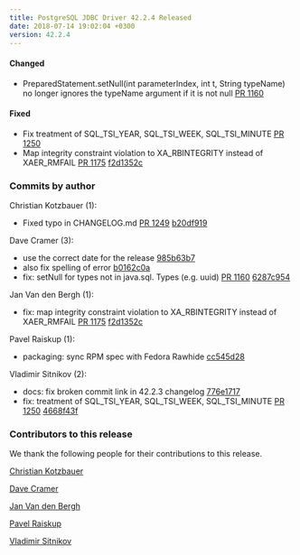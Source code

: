 ```yaml
---
title: PostgreSQL JDBC Driver 42.2.4 Released
date: 2018-07-14 19:02:04 +0300
version: 42.2.4
---
```


#### Changed

* PreparedStatement.setNull(int parameterIndex, int t, String typeName) no longer ignores the typeName
argument if it is not null [PR 1160](https://github.com/pgjdbc/pgjdbc/pull/1160)

#### Fixed

* Fix treatment of SQL\_TSI\_YEAR, SQL\_TSI\_WEEK, SQL\_TSI\_MINUTE [PR 1250](https://github.com/pgjdbc/pgjdbc/pull/1250)
* Map integrity constraint violation to XA\_RBINTEGRITY instead of XAER\_RMFAIL [PR 1175](https://github.com/pgjdbc/pgjdbc/pull/1175) [f2d1352c](https://github.com/pgjdbc/pgjdbc/commit/f2d1352c2b3ea98492beb6127cd6d95039a0b92f)

<!--more-->

### Commits by author

Christian Kotzbauer (1):

* Fixed typo in CHANGELOG.md [PR 1249](https://github.com/pgjdbc/pgjdbc/pull/1249) [b20df919](https://github.com/pgjdbc/pgjdbc/commit/b20df919a45435804b17f77da3a80aedd6675e15)

Dave Cramer (3):

* use the correct date for the release [985b63b7](https://github.com/pgjdbc/pgjdbc/commit/985b63b7228f3ef34159b68c1a4192c749994ef3)
* also fix spelling of error [b0162c0a](https://github.com/pgjdbc/pgjdbc/commit/b0162c0a44075586a666a9d431b2230e2568a973)
* fix: setNull for types not in java.sql. Types (e.g. uuid) [PR 1160](https://github.com/pgjdbc/pgjdbc/pull/1160) [6287c954](https://github.com/pgjdbc/pgjdbc/commit/6287c9547880b5cdfc596cf932354511a4e310cb)

Jan Van den Bergh (1):

* fix: map integrity constraint violation to XA\_RBINTEGRITY instead of XAER\_RMFAIL [PR 1175](https://github.com/pgjdbc/pgjdbc/pull/1175) [f2d1352c](https://github.com/pgjdbc/pgjdbc/commit/f2d1352c2b3ea98492beb6127cd6d95039a0b92f)

Pavel Raiskup (1):

* packaging: sync RPM spec with Fedora Rawhide [cc545d28](https://github.com/pgjdbc/pgjdbc/commit/cc545d28d632dcd6bb9ec06680ff2e1a12de246a)

Vladimir Sitnikov (2):

* docs: fix broken commit link in 42.2.3 changelog [776e1717](https://github.com/pgjdbc/pgjdbc/commit/776e1717cfe34219dba2f04e2a808d8ca867a860)
* fix: treatment of SQL\_TSI\_YEAR, SQL\_TSI\_WEEK, SQL\_TSI\_MINUTE [PR 1250](https://github.com/pgjdbc/pgjdbc/pull/1250) [4668f43f](https://github.com/pgjdbc/pgjdbc/commit/4668f43fa11fabce9d12d8c9ade73b9426061284)

### Contributors to this release

We thank the following people for their contributions to this release.

[Christian Kotzbauer](https://github.com/code-chris)

[Dave Cramer](davec@postgresintl.com)

[Jan Van den Bergh](https://github.com/janvdbergh)

[Pavel Raiskup](https://github.com/praiskup)

[Vladimir Sitnikov](https://github.com/vlsi)
